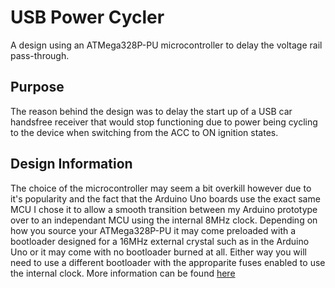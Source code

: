 # USB Power Cycler
A design using an ATMega328P-PU microcontroller to delay the voltage rail pass-through.

## Purpose
The reason behind the design was to delay the start up of a USB car handsfree receiver that would stop functioning due to power being cycling to the device when switching from the ACC to ON ignition states.

## Design Information
The choice of the microcontroller may seem a bit overkill however due to it's popularity and the fact that the Arduino Uno boards use the exact same MCU I chose it to allow a smooth transition between my Arduino prototype over to an independant MCU using the internal 8MHz clock. Depending on how you source your ATMega328P-PU it may come preloaded with a bootloader designed for a 16MHz external crystal such as in the Arduino Uno or it may come with no bootloader burned at all. Either way you will need to use a different bootloader with the approparite fuses enabled to use the internal clock. More information can be found [here](https://www.arduino.cc/en/Tutorial/ArduinoToBreadboard)






